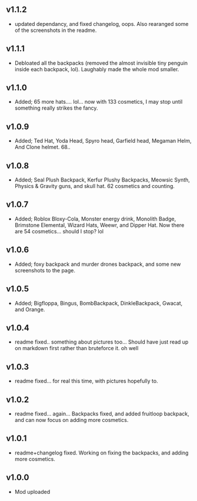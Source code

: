 ## v1.1.2
* updated dependancy, and fixed changelog, oops. Also rearanged some of the screenshots in the readme.

## v1.1.1
* Debloated all the backpacks (removed the almost invisible tiny penguin inside each backpack, lol). Laughably made the whole mod smaller.

## v1.1.0
* Added; 65 more hats.... lol... now with 133 cosmetics, I may stop until something really strikes the fancy.

## v1.0.9
* Added; Ted Hat, Yoda Head, Spyro head, Garfield head, Megaman Helm, And Clone helmet. 68..

## v1.0.8
* Added; Seal Plush Backpack, Kerfur Plushy Backpacks, Meowsic Synth, Physics & Gravity guns, and skull hat. 62 cosmetics and counting.

## v1.0.7
* Added; Roblox Bloxy-Cola, Monster energy drink, Monolith Badge, Brimstone Elemental, Wizard Hats, Weewr, and Dipper Hat. Now there are 54 cosmetics... should I stop? lol

## v1.0.6
* Added; foxy backpack and murder drones backpack, and some new screenshots to the page.

## v1.0.5
* Added; Bigfloppa, Bingus, BombBackpack, DinkleBackpack, Gwacat, and Orange.

## v1.0.4
* readme fixed.. something about pictures too... Should have just read up on markdown first rather than bruteforce it. oh well

## v1.0.3
* readme fixed... for real this time, with pictures hopefully to.

## v1.0.2
* readme fixed... again... Backpacks fixed, and added fruitloop backpack, and can now focus on adding more cosmetics.

## v1.0.1
* readme+changelog fixed. Working on fixing the backpacks, and adding more cosmetics.

## v1.0.0
* Mod uploaded